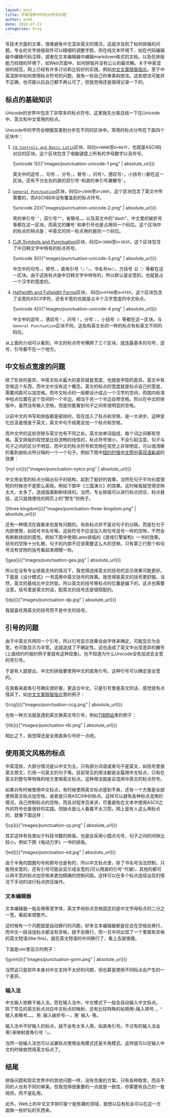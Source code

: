 ```yaml
---
layout: post
title: 中英混排中的标点符号问题
author: enh6
date: 2018-07-22
categories: blog
---
```


写技术方面的文章，很难避免中文混杂英文的情况，这就涉及到了如何排版的问题。专业的文字排版软件可以精细的调整字距，但在纯文本环境下，如在代码编辑器中编辑代码注释，或者在文本编辑器中编辑markdown格式的文档，以及在排版能力较弱的环境下，如Web页面中，如何排版并没有公认的最优解。关于中英混排的规范，网上已经有许多讨论和比较好的实践，例如[中文文案排版指北](https://github.com/mzlogin/chinese-copywriting-guidelines)。至于中英混排中如何使用标点符号的问题，我有一些自己的审美和想法。这些想法可能并不正确，也可能以后自己都不再认可了，但我觉得还是值得记录一下的。

## 标点的基础知识

Unicode的世界中包含了非常多的标点符号。这里我先分类总结一下在Unicode中，英文和中文常用的标点。

Unicode中的字符会根据其类别分步在不同的区块中。常用的标点分布在下面四个区块中：

1. [`C0 Controls and Basic Latin`](http://www.unicode.org/charts/PDF/U0000.pdf)区块，码位`U+0000`至`U+007F`，也就是ASCII码对应的区块。这个区块包含了电脑键盘上所有的字母数字以及符号。

   ![unicode 1]({{"images/punctuation-unicode-1.png" | absolute_url}})

   英文中的逗号`,`，句号`.`，分号`;`，冒号`:`，问号`?`，感叹号`!`，小括号`()`都在这一区块。还有不分左右的直的双引号`"`和直的单引号兼撇号`'`。

2. [`General Punctuation`](http://www.unicode.org/charts/PDF/U2000.pdf)区块，码位`U+2000`至`U+206F`。这个区块包含了英文中所需要的，而ASCII码中没有覆盖到的标点符号。

   ![unicode 2]({{"images/punctuation-unicode-2.png" | absolute_url}})

   弯的单引号`‘’`，双引号`“”`，省略号`…`，以及英文中的“dash”，中文里的破折号等都在这一区块。而英文的撇号`’`和单引号也是占用同一个码位。这个区块中的标点的特点是：中英文的同一标点用的是同一个码位。

3. [CJK Symbols and Punctuation](http://www.unicode.org/charts/PDF/U3000.pdf)区块，码位`U+3000`至`U+303F`。这个区块包含了中日韩文字中特有的标点符号。

   ![unicode 3]({{"images/punctuation-unicode-3.png" | absolute_url}})

   中文中的句号`。`，顿号`、`，直角引号`「」『』`，书名号`《》〈〉`，方括号`【】〖〗`等都在这一区块。由于这些标点是中日韩文字中特有的，所以默认是全宽的，也就是占一个汉字的宽度的。

4. [Halfwidth and Fullwidth Forms](http://www.unicode.org/charts/PDF/UFF00.pdf)区块， 码位`U+FF00`至`U+FFEF`。这个区块包含了全宽的ASCII字符，还有半宽的也就是占半个汉字宽度的中文标点。

   ![unicode 4]({{"images/punctuation-unicode-4.png" | absolute_url}})

   中文中的逗号`，`，感叹号`！`，问号`？`，分号`；`，小括号`（）`等都在这一区块。与`General Punctuation`区块不同，这些和英文长的一样的标点有和英文不同的码位。

从上面的介绍可以看到，中文的标点符号横跨了三个区块，就连最基本的句号，逗号，引号都不在一个地方。

## 中文标点宽度的问题

除了形状的差异，中英文标点最大的差异就是宽度，也就是字距的差异。英文中有空格这个东西，而中文中没有这个概念。英文的标点的宽度就是标点自己的宽度，需要间距可以加空格。而中文标点的一般都设计成占一个汉字的空间，而国内标准中标点位置在这个空间的一个半边，相当于另一个半边自带空格。所以在中文的排版中，虽然没有输入空格，但是你能看到句子之间有很明显的空格。

以前中文的书写和排版都是密排的，现在加入了标点和空隙，是一大进步。这种变化应该是借鉴于英文，英文中句子结尾会加一个标点和空格。

而中文中的这些空隙与英文也有不同之处。英文由单词组成，每个词之间都有空格。英文排版的视觉是比较流畅的线性的，标点符号很小，不会引起注意，句子与句子之间的区分不明显。而中文的标点符号和空隙在视觉上非常明显，可以很清晰的看到由标点所分隔的一个一个句子。例如下图中[纽约时报中文网中英双语新闻](https://cn.nytimes.com/technology/20180719/china-trade-tech/dual/)的效果：

![nyt cn]({{"images/punctuation-nytcn.png" | absolute_url}})

中文用全宽的标点分隔出句子的结构，起到了挺好的效果。当然在句子平均长度很短的时候也不是那么美观。例如下图中《三国演义》的效果。这时候我就觉得空隙太大、太多了，造成版面断断续续的。当然，专业排版可以进行标点挤压、标点悬挂，这只是随便找的网页上的“野生”的例子。

![three kingdom]({{"images/punctuation-three-kingdom.png" | absolute_url}})

还有一种情况在我看来也是有问题的。有些标点并不是对句子的分隔，而是在句子内部使用，如括号书名号等。这些符号不应该加入和句号逗号一样的空隙，不然会有断断续续的感觉。例如下图中使用Latex排版的《游戏引擎架构》一书的效果。括号的空隙十分扎眼，句子的内部不应该需要这么大的空隙。只有第三行那个和句号没有空隙的括号看起来顺眼一些。

![gea]({{"images/punctuation-gea.jpg" | absolute_url}})

所以在没有专业排版支持的情况下，我觉得选择英文的括号的显示效果可能更好。下面是《设计模式》一书混用中英文括号的效果。我觉得是英文的括号更舒服。当然，英文的基线比中文的低，所以英文的括号等标点的位置是偏下的，这点也需要注意。括号里是英文的话，配英文的括号还是很搭配的。

![dp]({{"images/punctuation-dp.jpg" | absolute_url}})

我就喜欢用英文的括号而不是中文的括号。

## 引号的问题

由于中英文共用同一个引号，所以引号显示效果会由字体来确定，可能显示为全宽，也可能显示为半宽，这就造成了不确定性。这也造成了英文中出现诡异的撇号(上面纽约时报的例子里就有这种现象)。也不知道为什么Unicode没有加进去全宽的弯引号。

于是有人就提出，中文的排版要使用中文的直角引号。这种引号可以确定是全宽的。

在我看来直角引号确实很好看，更适合中文。只是引号里是英文的话，感觉就有点怪异了。如[中文文案排版指北](https://github.com/mzlogin/chinese-copywriting-guidelines#%E9%81%87%E5%88%B0%E5%AE%8C%E6%95%B4%E7%9A%84%E8%8B%B1%E6%96%87%E6%95%B4%E5%8F%A5%E7%89%B9%E6%AE%8A%E5%90%8D%E8%AF%8D%E5%85%B6%E5%85%A7%E5%AE%B9%E4%BD%BF%E7%94%A8%E5%8D%8A%E8%A7%92%E6%A0%87%E7%82%B9)里的例子：

![ccg]({{"images/punctuation-ccg.png" | absolute_url}})

也有一种方法就是遇到英文换英文弯引号，例如[TIB网站](https://thetype.com/2017/10/13558)里的例子：

![tib]({{"images/punctuation-tib.png" | absolute_url}})

相比之下，我觉得还是全用直角引号好一点吧。

## 使用英文风格的标点

中英混排，大部分情况是以中文为主，只有部分词语或者句子是英文，如括号里放英文原文，引用一句英文的句子等。目前常见的用法都是全篇用中文标点，只有在英文的整句等特殊的地方里用英文标点。这种用法就是会混用中英文的标点符号。

如果对有时候使用中文标点，有时候使用英文标点感到不爽，还有一个方案是全部使用英文标点加空格，或者是只用ASCII中的标点。这样可以避免各种标点混用的情况，自己控制标点的空隙。而且对程序员来讲，尽量避免在文本中使用ASCII之外的符号也是很好的实践。但缺点是让人看着不太习惯。网上是有人这么用标点的，就像下面这样：

![cp]({{"images/punctuation-cp.png" | absolute_url}})

其实这样有些类似于科技书籍的排版，也是会采用小圆点句号，句子之间的间隙比较小。例如下图《电动力学》一书的排版。

![ed]({{"images/punctuation-ed.jpg" | absolute_url}})

由于半角的圆圈句号和顿号也是有的，所以中文标点里，除了书名号没法控制，只能用全宽的，还有引号可能会显示成全宽的(可以用直的引号`"`代替)，其他的都可以用半宽的标点加空格来更加精确的控制间距。这样可以在多个标点连续出现的情况下手动的进行标点挤压操作。

### 文本编辑器

文本编辑器一般会用等宽字体，英文字母标点空格固定的是中文字母标点的二分之一宽，看起来很整齐。

这时候有一个问题就是自动换行的问题，好多文本编辑器都是在会在空格处换行，而中文一段话加标点都没有空格，就不会换行，而一旦中间出现了一个里面有空格的英文短语(like this)，就在英文短语的中间换行了，看上去就很傻。

下面是vim里显示的例子：

![gvim]({{"images/punctuation-gvim.png" | absolute_url}})

当然这只是软件本身对中文支持不太好的问题，但也算是使用不同标点会产生的一个差异。

### 输入法

中文输入依赖于输入法。而在输入法中，中文模式下一般会自动输入中文标点。
除了常见的英文标点对应中文标点的映射，还有比较特殊的如用用`\`输入顿号`、`，`^`输入省略号`……`，用`_`输入破折号`——`，用`` ` ``输入`·`等。

输入法中不好输入的标点，就不会有太多人用，如直角引号。不过有的输入法会用`]`来映射直角引号`「」`。

当然一般输入法也可以设置标点使用全角模式还是半角模式。这样就可以在输入中文的时候依然用英文标点了。

## 结尾

排版问题和现实世界中的其他问题一样，没有完美的方案，只有各种取舍。而且不同的人也有不同的审美。但我觉得很重要的一点就是一致性，你需要有自己的一套规则，而不是乱用。

此外，Web上的中文文字排印是个挺有趣的领域，我想以后有机会可以在这一方面做一些好玩的东西来。
